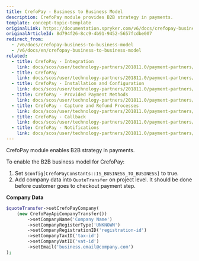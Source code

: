 ```yaml
---
title: CrefoPay - Business to Business Model
description: CrefoPay module provides B2B strategy in payments.
template: concept-topic-template
originalLink: https://documentation.spryker.com/v6/docs/crefopay-business-to-business-model
originalArticleId: 8d794f26-8cc9-4b91-9452-5657fcdbe007
redirect_from:
  - /v6/docs/crefopay-business-to-business-model
  - /v6/docs/en/crefopay-business-to-business-model
related:
  - title: CrefoPay - Integration
    link: docs/scos/user/technology-partners/201811.0/payment-partners/crefopay/crefopay-integration-into-a-project.html
  - title: CrefoPay
    link: docs/scos/user/technology-partners/201811.0/payment-partners/crefopay/crefopay.html
  - title: CrefoPay - Installation and Configuration
    link: docs/scos/user/technology-partners/201811.0/payment-partners/crefopay/crefopay-installation-and-configuration.html
  - title: CrefoPay - Provided Payment Methods
    link: docs/scos/user/technology-partners/201811.0/payment-partners/crefopay/crefopay-provided-payment-methods.html
  - title: CrefoPay - Capture and Refund Processes
    link: docs/scos/user/technology-partners/201811.0/payment-partners/crefopay/crefopay-technical-details-and-howtos/crefopay-capture-and-refund-processes.html
  - title: CrefoPay - Callback
    link: docs/scos/user/technology-partners/201811.0/payment-partners/crefopay/crefopay-technical-details-and-howtos/crefopay-callback.html
  - title: CrefoPay - Notifications
    link: docs/scos/user/technology-partners/201811.0/payment-partners/crefopay/crefopay-technical-details-and-howtos/crefopay-notifications.html
---
```


CrefoPay module enables B2B strategy in payments.

To enable the B2B business model for CrefoPay:

1. Set `$config[CrefoPayConstants::IS_BUSINESS_TO_BUSINESS]` to true.
2. Add company data into `QuoteTransfer` on project level. It should be done before customer goes to checkout payment step.

**Company Data**

```php
$quoteTransfer->setCrefoPayCompany(
    (new CrefoPayApiCompanyTransfer())
        ->setCompanyName('Company Name')
        ->setCompanyRegisterType('UNKNOWN')
        ->setCompanyRegistrationID('registration-id')
        ->setCompanyTaxID('tax-id')
        ->setCompanyVatID('vat-id')
        ->setEmail('business.email@company.com')
);
```
